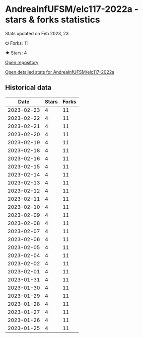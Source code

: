 # AndreaInfUFSM/elc117-2022a - stars & forks statistics

Stats updated on Feb 2023, 23

☋ Forks: 11

★ Stars: 4

[Open repository](https://github.com/AndreaInfUFSM/elc117-2022a)

[Open detailed stats for AndreaInfUFSM/elc117-2022a](https://reviewgithub.com/rep/AndreaInfUFSM/elc117-2022a)

## Historical data
| Date | Stars | Forks |
|------|-------|-------|
| 2023-02-23 | 4 | 11 | 
| 2023-02-22 | 4 | 11 | 
| 2023-02-21 | 4 | 11 | 
| 2023-02-20 | 4 | 11 | 
| 2023-02-19 | 4 | 11 | 
| 2023-02-18 | 4 | 11 | 
| 2023-02-16 | 4 | 11 | 
| 2023-02-15 | 4 | 11 | 
| 2023-02-14 | 4 | 11 | 
| 2023-02-13 | 4 | 11 | 
| 2023-02-12 | 4 | 11 | 
| 2023-02-11 | 4 | 11 | 
| 2023-02-10 | 4 | 11 | 
| 2023-02-09 | 4 | 11 | 
| 2023-02-08 | 4 | 11 | 
| 2023-02-07 | 4 | 11 | 
| 2023-02-06 | 4 | 11 | 
| 2023-02-05 | 4 | 11 | 
| 2023-02-04 | 4 | 11 | 
| 2023-02-02 | 4 | 11 | 
| 2023-02-01 | 4 | 11 | 
| 2023-01-31 | 4 | 11 | 
| 2023-01-30 | 4 | 11 | 
| 2023-01-29 | 4 | 11 | 
| 2023-01-28 | 4 | 11 | 
| 2023-01-27 | 4 | 11 | 
| 2023-01-26 | 4 | 11 | 
| 2023-01-25 | 4 | 11 | 

